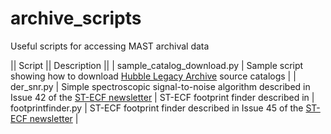 # archive_scripts
Useful scripts for accessing MAST archival data

|| Script || Description ||
| sample_catalog_download.py | Sample script showing how to download
[Hubble Legacy Archive](https://hla.stsci.edu) source catalogs |
| der_snr.py | Simple spectroscopic signal-to-noise algorithm described in
Issue 42 of the [ST-ECF newsletter](http://www.stecf.org/documents/newsletter/) |
ST-ECF footprint finder described in
| footprintfinder.py | ST-ECF footprint finder described in
Issue 45 of the [ST-ECF newsletter](http://www.stecf.org/documents/newsletter/) |

